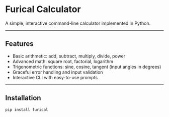 # Furical Calculator

A simple, interactive command-line calculator implemented in Python.

---

## Features

- Basic arithmetic: add, subtract, multiply, divide, power
- Advanced math: square root, factorial, logarithm
- Trigonometric functions: sine, cosine, tangent (input angles in degrees)
- Graceful error handling and input validation
- Interactive CLI with easy-to-use prompts

---

## Installation

```bash
pip install furical
